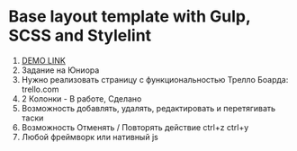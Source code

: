 # Base layout template with Gulp, SCSS and Stylelint
1. [DEMO LINK](https://Rom911.github.io/Test_Task_Drag_and_Drop_board/)
1. Задание на Юниора
1. Нужно реализовать страницу с функциональностью Трелло Боарда: trello.com
1. 2 Колонки - В работе, Сделано
1. Возможность добавлять, удалять, редактировать и перетягивать таски
1. Возможность Отменять / Повторять действие ctrl+z ctrl+y
1. Любой фреймворк или нативный js
